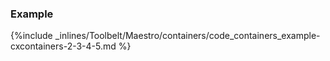 <!-- post: -->


### Example



{%include _inlines/Toolbelt/Maestro/containers/code_containers_example-cxcontainers-2-3-4-5.md %}



